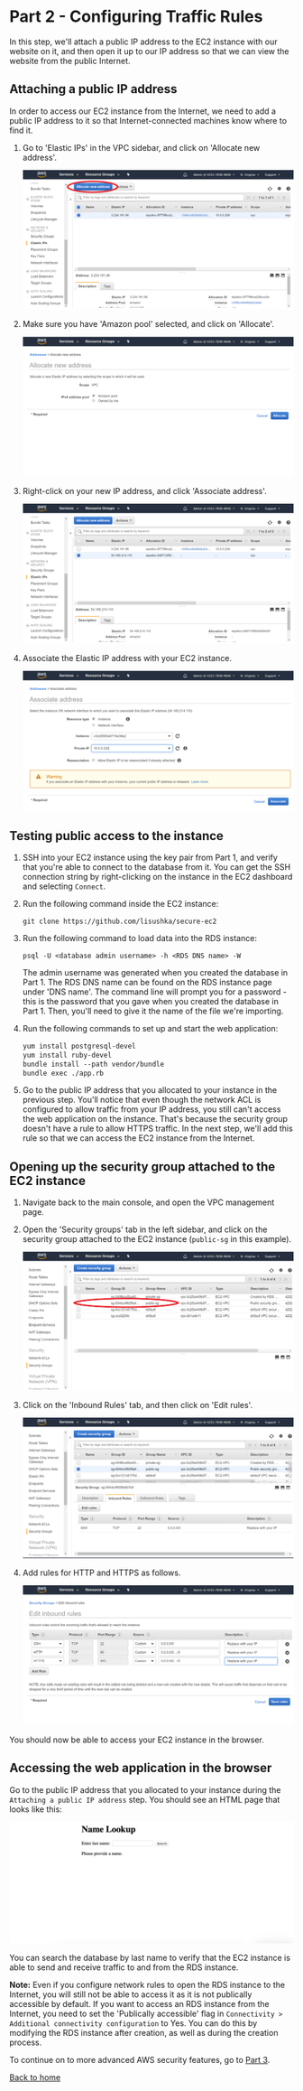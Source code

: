 # Part 2 - Configuring Traffic Rules

In this step, we'll attach a public IP address to the EC2 instance with our website on it, and then open it up to our IP address so that we can view the website from the public Internet.

## Attaching a public IP address

In order to access our EC2 instance from the Internet, we need to add a public IP address to it so that Internet-connected machines know where to find it.

1. Go to 'Elastic IPs' in the VPC sidebar, and click on 'Allocate new address'.

    ![Elastic IP page](images/1-elasticip.png)

1. Make sure you have 'Amazon pool' selected, and click on 'Allocate'.

    ![Allocating Elastic IP](images/2-ipalloc.png)

1. Right-click on your new IP address, and click 'Associate address'.

    ![Associating IP address](images/3-associateip.png)

1. Associate the Elastic IP address with your EC2 instance.

    ![Add IP to instance](images/4-iptoinstance.png)

## Testing public access to the instance

1. SSH into your EC2 instance using the key pair from Part 1, and verify that you're able to connect to the database from it.  You can get the SSH connection string by right-clicking on the instance in the EC2 dashboard and selecting `Connect`.

1. Run the following command inside the EC2 instance:

    ```
    git clone https://github.com/lisushka/secure-ec2
    ```

1. Run the following command to load data into the RDS instance:

    ```
    psql -U <database admin username> -h <RDS DNS name> -W
    ```

    The admin username was generated when you created the database in Part 1.  The RDS DNS name can be found on the RDS instance page under 'DNS name'.  The command line will prompt you for a password - this is the password that you gave when you created the database in Part 1.  Then, you'll need to give it the name of the file we're importing.

1. Run the following commands to set up and start the web application:

    ```
    yum install postgresql-devel
    yum install ruby-devel
    bundle install --path vendor/bundle
    bundle exec ./app.rb
    ```

1. Go to the public IP address that you allocated to your instance in the previous step.  You'll notice that even though the network ACL is configured to allow traffic from your IP address, you still can't access the web application on the instance.  That's because the security group doesn't have a rule to allow HTTPS traffic.  In the next step, we'll add this rule so that we can access the EC2 instance from the Internet.

## Opening up the security group attached to the EC2 instance

1. Navigate back to the main console, and open the VPC management page.

1. Open the 'Security groups' tab in the left sidebar, and click on the security group attached to the EC2 instance (`public-sg` in this example).

    ![AWS security groups](images/5-securitygroup.png)

1. Click on the 'Inbound Rules' tab, and then click on 'Edit rules'.

    ![Edit security group](images/6-sgrules.png)

1. Add rules for HTTP and HTTPS as follows.

    ![Add HTTP/S rules](images/7-https.png)

You should now be able to access your EC2 instance in the browser.

## Accessing the web application in the browser

Go to the public IP address that you allocated to your instance during the `Attaching a public IP address` step.  You should see an HTML page that looks like this:

![Bland HTML search page](images/8-html.png)

You can search the database by last name to verify that the EC2 instance is able to send and receive traffic to and from the RDS instance.

**Note:** Even if you configure network rules to open the RDS instance to the Internet, you will still not be able to access it as it is not publically accessible by default.  If you want to access an RDS instance from the Internet, you need to set the 'Publically accessible' flag in `Connectivity > Additional connectivity configuration` to Yes.  You can do this by modifying the RDS instance after creation, as well as during the creation process.

To continue on to more advanced AWS security features, go to [Part 3](../Part3/README.md).

[Back to home](../README.md)